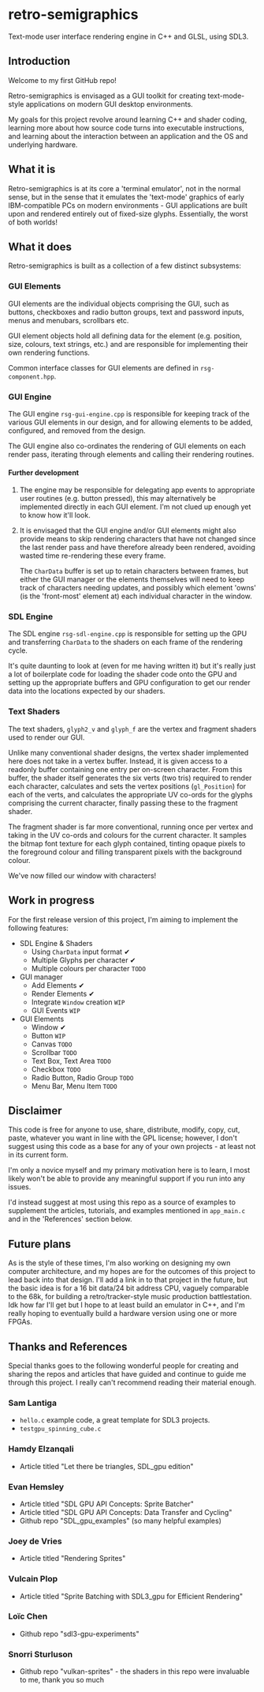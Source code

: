 # retro-semigraphics
Text-mode user interface rendering engine in C++ and GLSL, using SDL3.

## Introduction

Welcome to my first GitHub repo!

Retro-semigraphics is envisaged as a GUI toolkit for creating text-mode-style applications on modern GUI desktop environments.

My goals for this project revolve around learning C++ and shader coding, learning more about how source code turns into executable instructions, and learning about the interaction between an application and the OS and underlying hardware.

## What it is

Retro-semigraphics is at its core a 'terminal emulator', not in the normal sense, but in the sense that it emulates the 'text-mode' graphics of early IBM-compatible PCs on modern environments - GUI applications are built upon and rendered entirely out of fixed-size glyphs. Essentially, the worst of both worlds!

## What it does

Retro-semigraphics is built as a collection of a few distinct subsystems:

### GUI Elements

GUI elements are the individual objects comprising the GUI, such as buttons, checkboxes and radio button groups, text and password inputs, menus and menubars, scrollbars etc.

GUI element objects hold all defining data for the element (e.g. position, size, colours, text strings, etc.) and are responsible for implementing their own rendering functions. 

Common interface classes for GUI elements are defined in `rsg-component.hpp`.

### GUI Engine

The GUI engine `rsg-gui-engine.cpp` is responsible for keeping track of the various GUI elements in our design, and for allowing elements to be added, configured, and removed from the design.

The GUI engine also co-ordinates the rendering of GUI elements on each render pass, iterating through elements and calling their rendering routines. 

#### Further development 

1. The engine may be responsible for delegating app events to appropriate user routines (e.g. button pressed), this may alternatively be implemented directly in each GUI element. I'm not clued up enough yet to know how it'll look.

2. It is envisaged that the GUI engine and/or GUI elements might also provide means to skip rendering characters that have not changed since the last render pass and have therefore already been rendered, avoiding wasted time re-rendering these every frame. 

    The `CharData` buffer is set up to retain characters between frames, but either the GUI manager or the elements themselves will need to keep track of characters needing updates, and possibly which element 'owns' (is the 'front-most' element at) each individual character in the window.

### SDL Engine

The SDL engine `rsg-sdl-engine.cpp` is responsible for setting up the GPU and transferring `CharData` to the shaders on each frame of the rendering cycle. 

It's quite daunting to look at (even for me having written it) but it's really just a lot of boilerplate code for loading the shader code onto the GPU and setting up the appropriate buffers and GPU configuration to get our render data into the locations expected by our shaders.

### Text Shaders

The text shaders, `glyph2_v` and `glyph_f` are the vertex and fragment shaders used to render our GUI. 

Unlike many conventional shader designs, the vertex shader implemented here does not take in a vertex buffer. Instead, it is given access to a readonly buffer containing one entry per on-screen character. From this buffer, the shader itself generates the six verts (two tris) required to render each character, calculates and sets the vertex positions (`gl_Position`) for each of the verts, and calculates the appropriate UV co-ords for the glyphs comprising the current character, finally passing these to the fragment shader.

The fragment shader is far more conventional, running once per vertex and taking in the UV co-ords and colours for the current character. It samples the bitmap font texture for each glyph contained, tinting opaque pixels to the foreground colour and filling transparent pixels with the background colour. 

We've now filled our window with characters!

## Work in progress

For the first release version of this project, I'm aiming to implement the following features:

- SDL Engine & Shaders
    - Using `CharData` input format ✔
    - Multiple Glyphs per character ✔
    - Multiple colours per character `TODO`
- GUI manager
    - Add Elements ✔
    - Render Elements ✔
    - Integrate `Window` creation `WIP`
    - GUI Events `WIP`
- GUI Elements
    - Window ✔
    - Button `WIP`
    - Canvas `TODO`
    - Scrollbar `TODO`
    - Text Box, Text Area `TODO`
    - Checkbox `TODO`
    - Radio Button, Radio Group `TODO`
    - Menu Bar, Menu Item `TODO`

## Disclaimer

This code is free for anyone to use, share, distribute, modify, copy, cut, paste, whatever you want in line with the GPL license; however, I don't suggest using this code as a base for any of your own projects - at least not in its current form.

I'm only a novice myself and my primary motivation here is to learn, I most likely won't be able to provide any meaningful support if you run into any issues.

I'd instead suggest at most using this repo as a source of examples to supplement the articles, tutorials, and examples mentioned in `app_main.c` and in the 'References' section below. 

## Future plans

As is the style of these times, I'm also working on designing my own computer architecture, and my hopes are for the outcomes of this project to lead back into that design. I'll add a link in to that project in the future, but the basic idea is for a 16 bit data/24 bit address CPU, vaguely comparable to the 68k, for building a retro/tracker-style music production battlestation. Idk how far I'll get but I hope to at least build an emulator in C++, and I'm really hoping to eventually build a hardware version using one or more FPGAs.

## Thanks and References

Special thanks goes to the following wonderful people for creating and sharing the repos and articles that have guided and continue to guide me through this project. I really can't recommend reading their material enough.

### Sam Lantiga
- `hello.c` example code, a great template for SDL3 projects.
- `testgpu_spinning_cube.c`

### Hamdy Elzanqali
- Article titled "Let there be triangles, SDL_gpu edition"

### Evan Hemsley 
 - Article titled "SDL GPU API Concepts: Sprite Batcher"
 - Article titled "SDL GPU API Concepts: Data Transfer and Cycling" 
 - Github repo "SDL_gpu_examples" (so many helpful examples)

 ### Joey de Vries
 - Article titled "Rendering Sprites"

 ### Vulcain Plop 
 - Article titled "Sprite Batching with SDL3_gpu for Efficient Rendering"

 ### Loïc Chen 
 - Github repo "sdl3-gpu-experiments"

 ### Snorri Sturluson 
 - Github repo "vulkan-sprites" - the shaders in this repo were invaluable to me, thank you so much